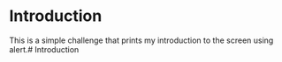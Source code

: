 # Introduction

This is a simple challenge that prints my introduction to the screen using alert.# Introduction
